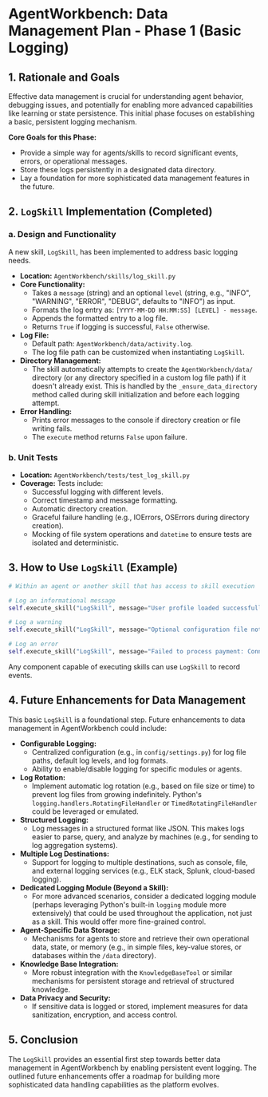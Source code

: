 # AgentWorkbench: Data Management Plan - Phase 1 (Basic Logging)

## 1. Rationale and Goals
Effective data management is crucial for understanding agent behavior, debugging issues, and potentially for enabling more advanced capabilities like learning or state persistence. This initial phase focuses on establishing a basic, persistent logging mechanism.

**Core Goals for this Phase:**
- Provide a simple way for agents/skills to record significant events, errors, or operational messages.
- Store these logs persistently in a designated data directory.
- Lay a foundation for more sophisticated data management features in the future.

## 2. `LogSkill` Implementation (Completed)

### a. Design and Functionality
A new skill, `LogSkill`, has been implemented to address basic logging needs.
- **Location:** `AgentWorkbench/skills/log_skill.py`
- **Core Functionality:**
    - Takes a `message` (string) and an optional `level` (string, e.g., "INFO", "WARNING", "ERROR", "DEBUG", defaults to "INFO") as input.
    - Formats the log entry as: `[YYYY-MM-DD HH:MM:SS] [LEVEL] - message`.
    - Appends the formatted entry to a log file.
    - Returns `True` if logging is successful, `False` otherwise.
- **Log File:**
    - Default path: `AgentWorkbench/data/activity.log`.
    - The log file path can be customized when instantiating `LogSkill`.
- **Directory Management:**
    - The skill automatically attempts to create the `AgentWorkbench/data/` directory (or any directory specified in a custom log file path) if it doesn't already exist. This is handled by the `_ensure_data_directory` method called during skill initialization and before each logging attempt.
- **Error Handling:**
    - Prints error messages to the console if directory creation or file writing fails.
    - The `execute` method returns `False` upon failure.

### b. Unit Tests
- **Location:** `AgentWorkbench/tests/test_log_skill.py`
- **Coverage:** Tests include:
    - Successful logging with different levels.
    - Correct timestamp and message formatting.
    - Automatic directory creation.
    - Graceful failure handling (e.g., IOErrors, OSErrors during directory creation).
    - Mocking of file system operations and `datetime` to ensure tests are isolated and deterministic.

## 3. How to Use `LogSkill` (Example)
```python
# Within an agent or another skill that has access to skill execution

# Log an informational message
self.execute_skill("LogSkill", message="User profile loaded successfully.", level="INFO")

# Log a warning
self.execute_skill("LogSkill", message="Optional configuration file not found.", level="WARNING")

# Log an error
self.execute_skill("LogSkill", message="Failed to process payment: Connection timed out.", level="ERROR")
```
Any component capable of executing skills can use `LogSkill` to record events.

## 4. Future Enhancements for Data Management
This basic `LogSkill` is a foundational step. Future enhancements to data management in AgentWorkbench could include:

- **Configurable Logging:**
    - Centralized configuration (e.g., in `config/settings.py`) for log file paths, default log levels, and log formats.
    - Ability to enable/disable logging for specific modules or agents.
- **Log Rotation:**
    - Implement automatic log rotation (e.g., based on file size or time) to prevent log files from growing indefinitely. Python's `logging.handlers.RotatingFileHandler` or `TimedRotatingFileHandler` could be leveraged or emulated.
- **Structured Logging:**
    - Log messages in a structured format like JSON. This makes logs easier to parse, query, and analyze by machines (e.g., for sending to log aggregation systems).
- **Multiple Log Destinations:**
    - Support for logging to multiple destinations, such as console, file, and external logging services (e.g., ELK stack, Splunk, cloud-based logging).
- **Dedicated Logging Module (Beyond a Skill):**
    - For more advanced scenarios, consider a dedicated logging module (perhaps leveraging Python's built-in `logging` module more extensively) that could be used throughout the application, not just as a skill. This would offer more fine-grained control.
- **Agent-Specific Data Storage:**
    - Mechanisms for agents to store and retrieve their own operational data, state, or memory (e.g., in simple files, key-value stores, or databases within the `/data` directory).
- **Knowledge Base Integration:**
    - More robust integration with the `KnowledgeBaseTool` or similar mechanisms for persistent storage and retrieval of structured knowledge.
- **Data Privacy and Security:**
    - If sensitive data is logged or stored, implement measures for data sanitization, encryption, and access control.

## 5. Conclusion
The `LogSkill` provides an essential first step towards better data management in AgentWorkbench by enabling persistent event logging. The outlined future enhancements offer a roadmap for building more sophisticated data handling capabilities as the platform evolves.
